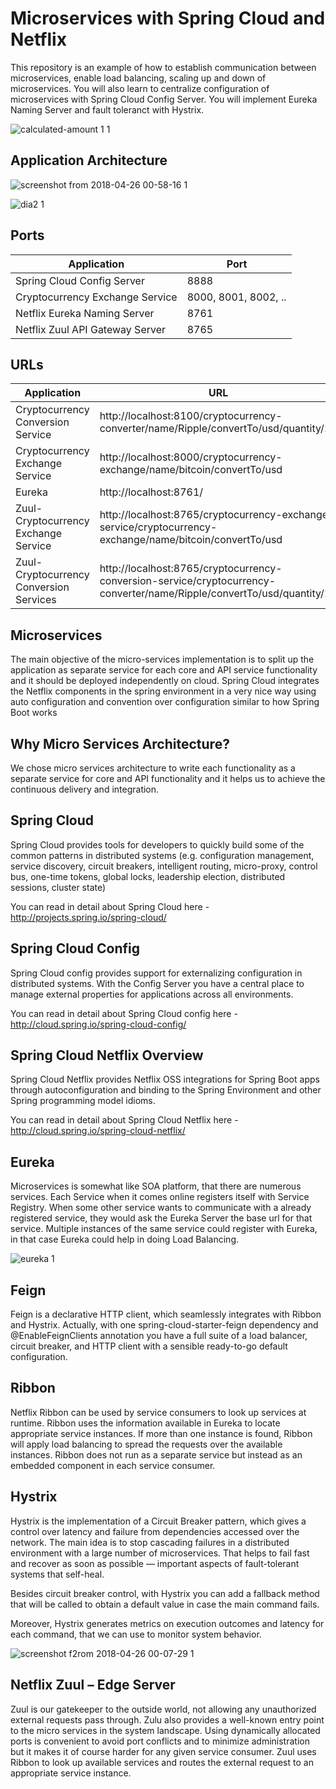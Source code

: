 
# Microservices with Spring Cloud and Netflix

This repository is an example of how to establish communication between microservices, enable load balancing, scaling up and down of microservices. You will also learn to centralize configuration of microservices with Spring Cloud Config Server. You will implement Eureka Naming Server and fault toleranct with Hystrix.


![calculated-amount 1 1](https://user-images.githubusercontent.com/33202856/39271731-741d849c-48f7-11e8-8431-02c57a4ff0ad.jpg)


## Application Architecture

![screenshot from 2018-04-26 00-58-16 1](https://user-images.githubusercontent.com/33202856/39271508-e8e6f28c-48f6-11e8-95df-e50fc6b94728.jpg)

![dia2 1](https://user-images.githubusercontent.com/33202856/39271560-10da77f0-48f7-11e8-94f6-061c202e4f48.jpg)


## Ports


| Application                      |          Port             |
| -------------------------------- | ------------------------- |
| Spring Cloud Config Server       |     8888                  |
| Cryptocurrency Exchange Service  |     8000, 8001, 8002, ..  |
| Netflix Eureka Naming Server     |     8761                  |
| Netflix Zuul API Gateway Server  |     8765                  |



## URLs

| Application                             |                     URL
| --------------------------------------- | -------------------------------------------------------------------------------------------------------------------     | 
| Cryptocurrency Conversion Service       |  http://localhost:8100/cryptocurrency-converter/name/Ripple/convertTo/usd/quantity/10                                   |
| Cryptocurrency Exchange Service         |  http://localhost:8000/cryptocurrency-exchange/name/bitcoin/convertTo/usd                                               |
| Eureka                                  |  http://localhost:8761/                                                                                                 |
| Zuul-Cryptocurrency Exchange Service    |  http://localhost:8765/cryptocurrency-exchange-service/cryptocurrency-exchange/name/bitcoin/convertTo/usd               |
| Zuul-Cryptocurrency Conversion Services |  http://localhost:8765/cryptocurrency-conversion-service/cryptocurrency-converter/name/Ripple/convertTo/usd/quantity/12 |   
                                            
                                            






## Microservices

The main objective of the micro-services implementation is to split up the application as separate service for each core and API service functionality and it should be deployed independently on cloud. Spring Cloud integrates the Netflix components in the spring environment in a very nice way using auto configuration and convention over configuration similar to how Spring Boot works



## Why Micro Services Architecture?

We chose micro services architecture to write each functionality as a separate service for core and API functionality and it helps us to achieve the continuous delivery and integration.




## Spring Cloud 

Spring Cloud provides tools for developers to quickly build some of the common patterns in distributed systems (e.g. configuration management, service discovery, circuit breakers, intelligent routing, micro-proxy, control bus, one-time tokens, global locks, leadership election, distributed sessions, cluster state)

You can read in detail about Spring Cloud here - http://projects.spring.io/spring-cloud/





## Spring Cloud Config

Spring Cloud config provides support for externalizing configuration in distributed systems. With the Config Server you have a central place to manage external properties for applications across all environments.

You can read in detail about Spring Cloud config here - http://cloud.spring.io/spring-cloud-config/




## Spring Cloud Netflix Overview

Spring Cloud Netflix provides Netflix OSS integrations for Spring Boot apps through autoconfiguration and binding to the Spring Environment and other Spring programming model idioms.

You can read in detail about Spring Cloud Netflix here - http://cloud.spring.io/spring-cloud-netflix/


## Eureka

Microservices is somewhat like SOA platform, that there are numerous services. Each Service when it comes online registers itself with Service Registry. When some other service wants to communicate with a already registered service, they would ask the Eureka Server the base url for that service. Multiple instances of the same service could register with Eureka, in that case Eureka could help in doing Load Balancing.


![eureka 1](https://user-images.githubusercontent.com/33202856/39271641-38ccf5b2-48f7-11e8-87c4-7905d664fd21.jpg)


## Feign

Feign is a declarative HTTP client, which seamlessly integrates with Ribbon and Hystrix. Actually, with one spring-cloud-starter-feign dependency and @EnableFeignClients annotation you have a full suite of a load balancer, circuit breaker, and HTTP client with a sensible ready-to-go default configuration.


## Ribbon

Netflix Ribbon can be used by service consumers to look up services at runtime. Ribbon uses the information available in Eureka to locate appropriate service instances. If more than one instance is found, Ribbon will apply load balancing to spread the requests over the available instances. Ribbon does not run as a separate service but instead as an embedded component in each service consumer.


## Hystrix

Hystrix is the implementation of a Circuit Breaker pattern, which gives a control over latency and failure from dependencies accessed over the network. The main idea is to stop cascading failures in a distributed environment with a large number of microservices. That helps to fail fast and recover as soon as possible — important aspects of fault-tolerant systems that self-heal.

Besides circuit breaker control, with Hystrix you can add a fallback method that will be called to obtain a default value in case the main command fails.

Moreover, Hystrix generates metrics on execution outcomes and latency for each command, that we can use to monitor system behavior.


![screenshot f2rom 2018-04-26 00-07-29 1](https://user-images.githubusercontent.com/33202856/39271680-549d1fba-48f7-11e8-8f68-e4bf01262903.jpg)


## Netflix Zuul – Edge Server

Zuul is our gatekeeper to the outside world, not allowing any unauthorized external requests pass through. Zulu also provides a well-known entry point to the micro services in the system landscape. Using dynamically allocated ports is convenient to avoid port conflicts and to minimize administration but it makes it of course harder for any given service consumer. Zuul uses Ribbon to look up available services and routes the external request to an appropriate service instance.


